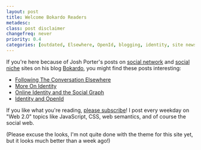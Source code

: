 ```yaml
---
layout: post
title: Welcome Bokardo Readers
metadesc: 
class: post disclaimer
changefreq: never
priority: 0.4
categories: [outdated, Elsewhere, OpenId, blogging, identity, site news, social media]
---
```

If you're here because of Josh Porter's posts on [social network](http://bokardo.com/archives/the-power-of-niche-social-network-sites/ "The Power of Niche Social Sites at Bokardo.com") 
and [social niche](http://bokardo.com/archives/bootstrapping-a-niche-social-network/ "Bootstrapping a Niche Social Site at Bokardo.com") 
sites on his blog [Bokardo](http://bokardo.com/), you might find these posts interesting:

* [Following The Conversation Elsewhere](/2008/04/following-the-conversation-elsewhere.html)
* [More On Identity](/2008/04/more-on-identity.html)
* [Online Identity and the Social Graph](/2008/04/online-identity-and-the-social-graph.html)
* [Identity and OpenId](/2008/04/identity-and-openid.html)

If you like what you're reading, [please subscribe](feed://ericdelabar.com/feed)!  I post every 
weekday on "Web 2.0" topics like JavaScript, CSS, web semantics, and of course the social web.

(Please excuse the looks, I'm not quite done with the theme for this site yet, but it looks much better than a week ago!)
